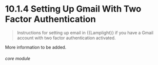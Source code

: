 #    10.1.4 Setting Up Gmail With Two Factor Authentication

> Instructions for setting up email in {{Lamplight}} if you have a Gmail account with two factor authentication activated.

More information to be added.


###### core module
